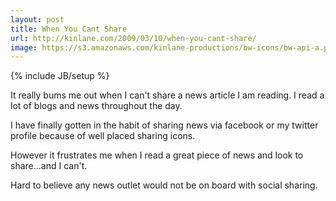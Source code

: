 ```yaml
---
layout: post
title: When You Cant Share
url: http://kinlane.com/2009/03/10/when-you-cant-share/
image: https://s3.amazonaws.com/kinlane-productions/bw-icons/bw-api-a.png
---
```

{% include JB/setup %}
It really bums me out when I can't share a news article I am reading.  I read a lot of blogs and news throughout the day.  

I have finally gotten in the habit of sharing news via facebook or my twitter profile because of well placed sharing icons.

However it frustrates me when I read a great piece of news and look to share...and I can't.

Hard to believe any news outlet would not be on board with social sharing.